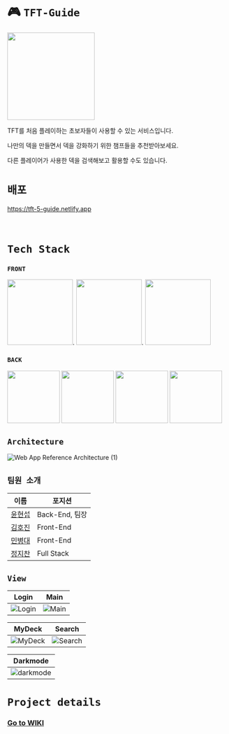 # 🎮 `TFT-Guide`
<img src="https://user-images.githubusercontent.com/80196999/131866159-b26e8ab4-8a74-4e15-b3e7-d9bb913d7ae5.png" width="200" height="200"/>

TFT를 처음 플레이하는 초보자들이 사용할 수 있는 서비스입니다.  

나만의 덱을 만들면서 덱을 강화하기 위한 챔프들을 추천받아보세요.  

다른 플레이어가 사용한 덱을 검색해보고 활용할 수도 있습니다.

# `배포`
https://tft-5-guide.netlify.app

<br/>

# `Tech Stack`

### `FRONT`
<img src="https://user-images.githubusercontent.com/80196999/131903922-92405ef2-8df5-4d38-abf0-79186a138109.png" height="150"/>. <img src="https://user-images.githubusercontent.com/80196999/131904201-31a3d4e4-26cf-4673-a38b-b6aa8530ff30.png" height="150"/>. <img src="https://user-images.githubusercontent.com/80196999/131904423-0bfb6386-e4a7-4824-be49-2b4f381f1c98.png" height="150"/>



### `BACK`

<img src="https://user-images.githubusercontent.com/80196999/131904609-40c33f8a-b8ae-4850-9cf3-592539e8e217.png" height="120"/>  <img src="https://user-images.githubusercontent.com/80196999/131904926-715d122b-f8ce-4671-b7d5-2a8d1831a6e3.png" height="120"/>  <img src="https://user-images.githubusercontent.com/80196999/131905124-5139632a-20bb-44cf-a238-ad7bc9e38454.png" height="120"/>  <img src="https://user-images.githubusercontent.com/80196999/131905210-bfe02f65-ac59-41e2-ac9b-b99da05ae9a7.png" height="120"/>

## `Architecture`
![Web App Reference Architecture (1)](https://user-images.githubusercontent.com/61625998/131931490-faafef7b-950f-452c-a2e1-273e87554b2b.png)

## `팀원 소개`

|이름|포지션|
|------|---|
|[윤현섭](https://github.com/hyeon3051)|Back-End, 팀장|
|[김호진](https://github.com/Alamarama)|Front-End|
|[민병대](https://github.com/minbyoungdae)|Front-End|
|[정지찬](https://github.com/jch422)|Full Stack|

## `View`
Login  |  Main
--- | ---
![Login](https://user-images.githubusercontent.com/38288479/131941338-a8f2f7d0-8e49-4d38-880e-8ed6bd947cdf.gif) | ![Main](https://user-images.githubusercontent.com/38288479/131941340-abf725bf-84f4-4575-bf97-c30d645834e8.gif)


MyDeck  |  Search
--- | ---
![MyDeck](https://user-images.githubusercontent.com/38288479/131941339-e9e74c29-f03f-46cf-9a76-0980b2ebab89.gif)  |  ![Search](https://user-images.githubusercontent.com/38288479/131941337-7037aa98-2442-4c3a-b8ff-ad4b3c4a27ee.gif)

Darkmode  |
--- |
![darkmode](https://user-images.githubusercontent.com/38288479/131941331-d0ae0fc2-b495-4fe4-8fef-20a1f66596c8.gif)  |

# `Project details`

### [Go to WIKI](https://github.com/codestates/TFT-Guide/wiki)
